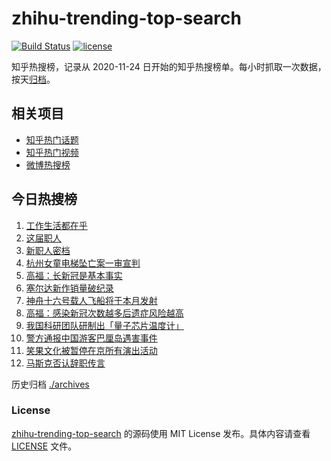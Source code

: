 # zhihu-trending-top-search

[![Build Status](https://github.com/justjavac/zhihu-trending-top-search/workflows/ci/badge.svg?branch=main)](https://github.com/justjavac/zhihu-trending-top-search/actions)
[![license](https://img.shields.io/github/license/justjavac/zhihu-trending-top-search)](https://github.com/justjavac/zhihu-trending-top-search/blob/main/LICENSE)

知乎热搜榜，记录从 2020-11-24 日开始的知乎热搜榜单。每小时抓取一次数据，按天[归档](./archives)。

## 相关项目

- [知乎热门话题](https://github.com/justjavac/zhihu-trending-hot-questions)
- [知乎热门视频](https://github.com/justjavac/zhihu-trending-hot-video)
- [微博热搜榜](https://github.com/justjavac/weibo-trending-hot-search)

## 今日热搜榜

<!-- BEGIN -->
<!-- 最后更新时间 Thu May 18 2023 19:05:43 GMT+0800 (China Standard Time) -->

1. [工作生活都在乎](https://www.zhihu.com/search?q=%E5%B7%A5%E4%BD%9C%E7%94%9F%E6%B4%BB%E9%83%BD%E5%9C%A8%E4%B9%8E%20)
1. [这届职人](https://www.zhihu.com/search?q=%E8%BF%99%E5%B1%8A%E8%81%8C%E4%BA%BA%20)
1. [新职人密档](https://www.zhihu.com/search?q=%E6%96%B0%E8%81%8C%E4%BA%BA%E5%AF%86%E6%A1%A3)
1. [杭州女童电梯坠亡案一审宣判](https://www.zhihu.com/search?q=%E6%9D%AD%E5%B7%9E%E5%A5%B3%E7%AB%A5%E7%94%B5%E6%A2%AF%E5%9D%A0%E4%BA%A1%E6%A1%88%E4%B8%80%E5%AE%A1%E5%AE%A3%E5%88%A4)
1. [高福：长新冠是基本事实](https://www.zhihu.com/search?q=%E9%AB%98%E7%A6%8F%EF%BC%9A%E9%95%BF%E6%96%B0%E5%86%A0%E6%98%AF%E5%9F%BA%E6%9C%AC%E4%BA%8B%E5%AE%9E)
1. [塞尔达新作销量破纪录](https://www.zhihu.com/search?q=%E5%A1%9E%E5%B0%94%E8%BE%BE%E6%96%B0%E4%BD%9C%E9%94%80%E9%87%8F%E7%A0%B4%E7%BA%AA%E5%BD%95)
1. [神舟十六号载人飞船将于本月发射](https://www.zhihu.com/search?q=%E7%A5%9E%E8%88%9F%E5%8D%81%E5%85%AD%E5%8F%B7%E8%BD%BD%E4%BA%BA%E9%A3%9E%E8%88%B9%E5%B0%86%E4%BA%8E%E6%9C%AC%E6%9C%88%E5%8F%91%E5%B0%84)
1. [高福：感染新冠次数越多后遗症风险越高](https://www.zhihu.com/search?q=%E9%AB%98%E7%A6%8F%EF%BC%9A%E6%84%9F%E6%9F%93%E6%96%B0%E5%86%A0%E6%AC%A1%E6%95%B0%E8%B6%8A%E5%A4%9A%E5%90%8E%E9%81%97%E7%97%87%E9%A3%8E%E9%99%A9%E8%B6%8A%E9%AB%98)
1. [我国科研团队研制出「量子芯片温度计」](https://www.zhihu.com/search?q=%E6%88%91%E5%9B%BD%E7%A7%91%E7%A0%94%E5%9B%A2%E9%98%9F%E7%A0%94%E5%88%B6%E5%87%BA%E3%80%8C%E9%87%8F%E5%AD%90%E8%8A%AF%E7%89%87%E6%B8%A9%E5%BA%A6%E8%AE%A1%E3%80%8D)
1. [警方通报中国游客巴厘岛遇害事件](https://www.zhihu.com/search?q=%E8%AD%A6%E6%96%B9%E9%80%9A%E6%8A%A5%E4%B8%AD%E5%9B%BD%E6%B8%B8%E5%AE%A2%E5%B7%B4%E5%8E%98%E5%B2%9B%E9%81%87%E5%AE%B3%E4%BA%8B%E4%BB%B6)
1. [笑果文化被暂停在京所有演出活动](https://www.zhihu.com/search?q=%E7%AC%91%E6%9E%9C%E6%96%87%E5%8C%96%E8%A2%AB%E6%9A%82%E5%81%9C%E5%9C%A8%E4%BA%AC%E6%89%80%E6%9C%89%E6%BC%94%E5%87%BA%E6%B4%BB%E5%8A%A8)
1. [马斯克否认辞职传言](https://www.zhihu.com/search?q=%E9%A9%AC%E6%96%AF%E5%85%8B%E5%90%A6%E8%AE%A4%E8%BE%9E%E8%81%8C%E4%BC%A0%E8%A8%80)

<!-- END -->

历史归档 [./archives](./archives)

### License

[zhihu-trending-top-search](https://github.com/justjavac/zhihu-trending-top-search) 的源码使用 MIT License
发布。具体内容请查看 [LICENSE](./LICENSE) 文件。
